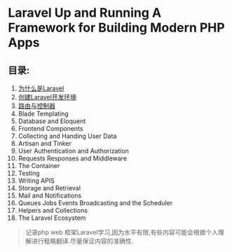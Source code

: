 # Laravel Up and Running A Framework for Building Modern PHP Apps

## 目录:

1. [为什么是Laravel](he-wei-laravel/)
2. [创建Laravel开发环境](chuang-jian-laravel-kai-fa-huan-jing/)
3. [路由与控制器](lu-you-yu-kong-zhi-qi/)
4. Blade Templating
5. Database and Eloquent
6. Frontend Components
7. Collecting and Handing User Data
8. Artisan and Tinker
9. User Authentication and Authorization
10. Requests Responses and Middleware
11. The Container
12. Testing
13. Writing APIS
14. Storage and Retrieval
15. Mail and Notifications
16. Queues Jobs Events Broadcasting and the Scheduler
17. Helpers and Collections
18. The Laravel Ecosystem

> 记录php web 框架Laravel学习,因为水平有限,有些内容可能会根据个人理解进行粗略翻译.尽量保证内容的准确性.

